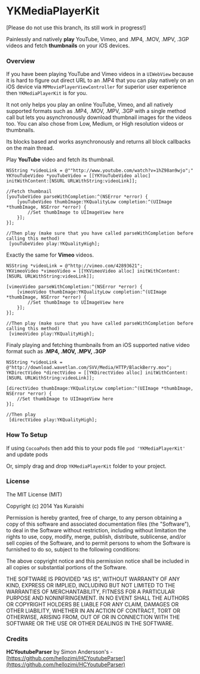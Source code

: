 YKMediaPlayerKit
================
[Please do not use this branch, its still work in progress!] 

Painlessly and natively **play** YouTube, Vimeo, and .MP4, .MOV, .MPV, .3GP videos and fetch **thumbnails** on your iOS devices.

### Overview
If you have been playing YouTube and Vimeo videos in a `UIWebView` because it is hard to figure out direct URL to an .MP4 that you can play natively on an iOS device via  `MPMoviePlayerViewController` for superior user experience then `YKMediaPlayerKit` is for you. 

It not only helps you play an online YouTube, Vimeo, and all natively supported formats such as .MP4, .MOV, .MPV, .3GP with a single method call but lets you asynchronously download thumbnail images for the videos too. You can also chose from Low, Medium, or High resolution videos or thumbnails.

Its blocks based and works asynchronously and returns all block callbacks on the main thread.

Play **YouTube** video and fetch its thumbnail.

    NSString *videoLink = @""http://www.youtube.com/watch?v=1hZ98an9wjo";"
    YKYouTubeVideo *youTubeVideo = [[YKYouTubeVideo alloc] initWithContent:[NSURL URLWithString:videoLink]];
    
    //Fetch thumbnail
    [youTubeVideo parseWithCompletion:^(NSError *error) {
        [youTubeVideo thumbImage:YKQualityLow completion:^(UIImage *thumbImage, NSError *error) {
            //Set thumbImage to UIImageView here
        }];
    }];
    
    //Then play (make sure that you have called parseWithCompletion before calling this method)
     [youTubeVideo play:YKQualityHigh];
    

Exactly the same for **Vimeo** videos.

    NSString *videoLink = @"http://vimeo.com/42893621";
    YKVimeoVideo *vimeoVideo = [[YKVimeoVideo alloc] initWithContent:[NSURL URLWithString:videoLink]];
    
    [vimeoVideo parseWithCompletion:^(NSError *error) {
        [vimeoVideo thumbImage:YKQualityLow completion:^(UIImage *thumbImage, NSError *error) {
            //Set thumbImage to UIImageView here
        }];
    }];
    
    //Then play (make sure that you have called parseWithCompletion before calling this method)
     [vimeoVideo play:YKQualityHigh];
     
 Finaly playing and fetching thumbnails from an iOS supported native video format such as **.MP4, .MOV, .MPV, .3GP**
 
    NSString *videoLink = @"http://download.wavetlan.com/SVV/Media/HTTP/BlackBerry.mov";
    YKDirectVideo *directVideo = [[YKDirectVideo alloc] initWithContent:[NSURL URLWithString:videoLink]];
    
    [directVideo thumbImage:YKQualityLow completion:^(UIImage *thumbImage, NSError *error) {
        //Set thumbImage to UIImageView here
    }];
    
    //Then play 
     [directVideo play:YKQualityHigh];

### How To Setup    

If using `CocoaPods` then add this to your pods file `pod 'YKMediaPlayerKit'` and update pods

Or, simply drag and drop `YKMediaPlayerKit` folder to your project.

###  License

The MIT License (MIT)

Copyright (c) 2014 Yas Kuraishi

Permission is hereby granted, free of charge, to any person obtaining a copy
of this software and associated documentation files (the "Software"), to deal
in the Software without restriction, including without limitation the rights
to use, copy, modify, merge, publish, distribute, sublicense, and/or sell
copies of the Software, and to permit persons to whom the Software is
furnished to do so, subject to the following conditions:

The above copyright notice and this permission notice shall be included in all
copies or substantial portions of the Software.

THE SOFTWARE IS PROVIDED "AS IS", WITHOUT WARRANTY OF ANY KIND, EXPRESS OR
IMPLIED, INCLUDING BUT NOT LIMITED TO THE WARRANTIES OF MERCHANTABILITY,
FITNESS FOR A PARTICULAR PURPOSE AND NONINFRINGEMENT. IN NO EVENT SHALL THE
AUTHORS OR COPYRIGHT HOLDERS BE LIABLE FOR ANY CLAIM, DAMAGES OR OTHER
LIABILITY, WHETHER IN AN ACTION OF CONTRACT, TORT OR OTHERWISE, ARISING FROM,
OUT OF OR IN CONNECTION WITH THE SOFTWARE OR THE USE OR OTHER DEALINGS IN THE
SOFTWARE.

### Credits

**HCYoutubeParser** by Simon Andersson's - [https://github.com/hellozimi/HCYoutubeParser](https://github.com/hellozimi/HCYoutubeParser)